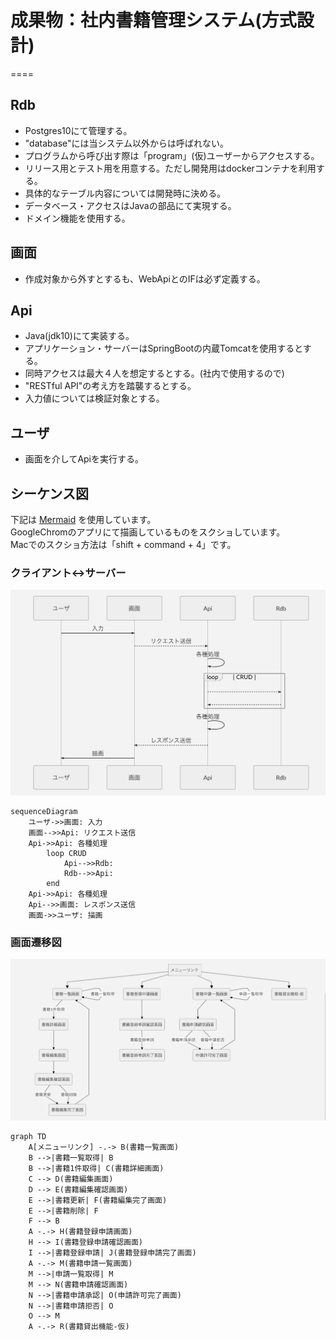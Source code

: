 # 成果物：社内書籍管理システム(方式設計)
====

## Rdb
+ Postgres10にて管理する。
+ "database"には当システム以外からは呼ばれない。
+ プログラムから呼び出す際は「program」(仮)ユーザーからアクセスする。
+ リリース用とテスト用を用意する。ただし開発用はdockerコンテナを利用する。
+ 具体的なテーブル内容については開発時に決める。
+ データベース・アクセスはJavaの部品にて実現する。
+ ドメイン機能を使用する。

## 画面
+ 作成対象から外すとするも、WebApiとのIFは必ず定義する。

## Api
+ Java(jdk10)にて実装する。
+ アプリケーション・サーバーはSpringBootの内蔵Tomcatを使用するとする。
+ 同時アクセスは最大４人を想定するとする。(社内で使用するので)
+ "RESTful API"の考え方を踏襲するとする。
+ 入力値については検証対象とする。

## ユーザ
+ 画面を介してApiを実行する。

## シーケンス図

下記は [Mermaid](https://mermaidjs.github.io/) を使用しています。  
GoogleChromのアプリにて描画しているものをスクショしています。  
Macでのスクショ方法は「shift + command + 4」です。  

### クライアント<->サーバー

![overview image](./image/01.png?raw=true)

```mermaid
sequenceDiagram
	ユーザ->>画面: 入力  
	画面-->>Api: リクエスト送信  
	Api->>Api: 各種処理
	    loop CRUD
            Api-->>Rdb: 
            Rdb-->>Api: 
	    end
	Api->>Api: 各種処理
	Api-->>画面: レスポンス送信  
	画面->>ユーザ: 描画
```

### 画面遷移図

![overview image](./image/02.png?raw=true)

```mermaid
graph TD
	A[メニューリンク] -.-> B(書籍一覧画面)
	B -->|書籍一覧取得| B
	B -->|書籍1件取得| C(書籍詳細画面)
	C --> D(書籍編集画面)
	D --> E(書籍編集確認画面)
	E -->|書籍更新| F(書籍編集完了画面)
	E -->|書籍削除| F
	F --> B
	A -.-> H(書籍登録申請画面)
	H --> I(書籍登録申請確認画面)
	I -->|書籍登録申請| J(書籍登録申請完了画面)
	A -.-> M(書籍申請一覧画面)
	M -->|申請一覧取得| M
	M --> N(書籍申請確認画面)
	N -->|書籍申請承認| O(申請許可完了画面)
	N -->|書籍申請拒否| O
	O --> M
	A -.-> R(書籍貸出機能-仮)
```

